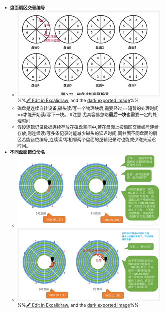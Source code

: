- **盘面扇区交替编号**
	- ![](attachments/%E5%87%8F%E5%B0%91%E7%A3%81%E7%9B%98%E6%97%8B%E8%BD%AC%E5%BB%B6%E8%BF%9F%E6%97%B6%E9%97%B4%E7%9A%84%E6%96%B9%E5%BC%8F%202022-11-24%2020.43.31.excalidraw.svg)%%[🖋 Edit in Excalidraw](attachments/%E5%87%8F%E5%B0%91%E7%A3%81%E7%9B%98%E6%97%8B%E8%BD%AC%E5%BB%B6%E8%BF%9F%E6%97%B6%E9%97%B4%E7%9A%84%E6%96%B9%E5%BC%8F%202022-11-24%2020.43.31.excalidraw.md), and the [dark exported image](attachments/%E5%87%8F%E5%B0%91%E7%A3%81%E7%9B%98%E6%97%8B%E8%BD%AC%E5%BB%B6%E8%BF%9F%E6%97%B6%E9%97%B4%E7%9A%84%E6%96%B9%E5%BC%8F%202022-11-24%2020.43.31.excalidraw.dark.svg)%%
	- 磁盘是连续自转设备,磁头读/写一个物理块后,需要经过==短暂的处理时间==才能开始读/写下一块。 #注意 尤其容易忽略**最后一块**也需要一定的处理时间
	- 假设逻辑记录数据连续存放在磁盘空间中,若在盘面上按扇区交替编号连续存放,则连续读/写多条记录时能减少磁头的延迟时间;同柱面不同盘面的扇区若能错位编号,连续读/写相邻两个盘面的逻辑记录时也能减少磁头延迟时间。
- **不同盘面错位命名**
	- ![](attachments/Pasted%20image%2020221124204520.png)
	- ![](attachments/%E5%87%8F%E5%B0%91%E7%A3%81%E7%9B%98%E6%97%8B%E8%BD%AC%E5%BB%B6%E8%BF%9F%E6%97%B6%E9%97%B4%E7%9A%84%E6%96%B9%E5%BC%8F%202022-11-24%2020.47.18.excalidraw.svg)
%%[🖋 Edit in Excalidraw](attachments/%E5%87%8F%E5%B0%91%E7%A3%81%E7%9B%98%E6%97%8B%E8%BD%AC%E5%BB%B6%E8%BF%9F%E6%97%B6%E9%97%B4%E7%9A%84%E6%96%B9%E5%BC%8F%202022-11-24%2020.47.18.excalidraw.md), and the [dark exported image](attachments/%E5%87%8F%E5%B0%91%E7%A3%81%E7%9B%98%E6%97%8B%E8%BD%AC%E5%BB%B6%E8%BF%9F%E6%97%B6%E9%97%B4%E7%9A%84%E6%96%B9%E5%BC%8F%202022-11-24%2020.47.18.excalidraw.dark.svg)%%